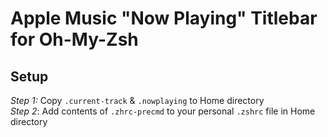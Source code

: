 # Apple Music "Now Playing" Titlebar for Oh-My-Zsh

## Setup

_Step 1:_ Copy `.current-track` & `.nowplaying` to Home directory  
_Step 2_: Add contents of `.zhrc-precmd` to your personal `.zshrc` file in Home directory
